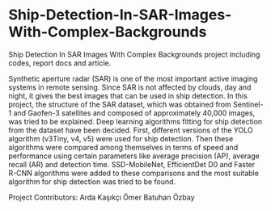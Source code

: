 # Ship-Detection-In-SAR-Images-With-Complex-Backgrounds
Ship Detection In SAR Images With  Complex Backgrounds project including codes, report docs and article.

Synthetic aperture radar (SAR) is one of the most important active imaging systems in remote sensing. Since SAR is not affected by clouds, day and night, it gives the best images that can be used in ship detection. In this project, the structure of the SAR dataset, which was obtained from Sentinel-1 and Gaofen-3 satellites and composed of approximately 40,000 images, was tried to be explained. Deep learning algorithms fitting for ship detection from the dataset have been decided. First, different versions of the YOLO algorithm (v3Tiny, v4, v5) were used for ship detection. Then these algorithms were compared among themselves in terms of speed and performance using certain parameters like average precision (AP), average recall (AR) and detection time. SSD-MobileNet, EfficientDet D0 and Faster R-CNN algorithms were added to these comparisons and the most suitable algorithm for ship detection was tried to be found.

Project Contributors:
Arda Kaşıkçı
Ömer Batuhan Özbay
